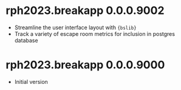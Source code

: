 # rph2023.breakapp 0.0.0.9002

* Streamline the user interface layout with `{bslib}`
* Track a variety of escape room metrics for inclusion in postgres database

# rph2023.breakapp 0.0.0.9000

* Initial version